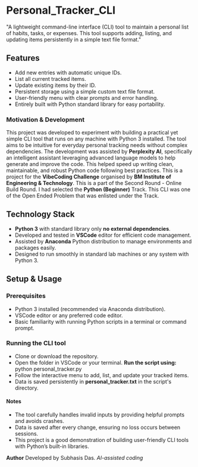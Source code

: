 # Personal_Tracker_CLI
"A lightweight command-line interface (CLI) tool to maintain a personal list of habits, tasks, or expenses. This tool supports adding, listing, and updating items persistently in a simple text file format."
## Features
- Add new entries with automatic unique IDs.
- List all current tracked items.
- Update existing items by their ID.
- Persistent storage using a simple custom text file format.
- User-friendly menu with clear prompts and error handling.
- Entirely built with Python standard library for easy portability.
### Motivation & Development
This project was developed to experiment with building a practical yet simple CLI tool that runs on any machine with Python 3 installed. The tool aims to be intuitive for everyday personal tracking needs without complex dependencies. 
The development was assisted by **Perplexity AI**, specifically an intelligent assistant leveraging advanced language models to help generate and improve the code. This helped speed up writing clean, maintainable, and robust Python code following best practices.
This is a project for the **VibeCoding Challenge** organised by **BM Institute of Engineering & Technology**. This is a part of the Second Round - Online Build Round. I had selected the **Python (Beginner)** Track. This CLI was one of the Open Ended Problem that was enlisted under the Track. 
## Technology Stack
- **Python 3** with standard library only **no external dependencies**.
- Developed and tested in **VSCode** editor for efficient code management.
- Assisted by **Anaconda** Python distribution to manage environments and packages easily.
- Designed to run smoothly in standard lab machines or any system with Python 3.
## Setup & Usage
### Prerequisites
- Python 3 installed (recommended via Anaconda distribution).
- VSCode editor or any preferred code editor.
- Basic familiarity with running Python scripts in a terminal or command prompt.
### Running the CLI tool
- Clone or download the repository.
- Open the folder in VSCode or your terminal.
**Run the script using:** python personal_tracker.py
- Follow the interactive menu to add, list, and update your tracked items.
- Data is saved persistently in **personal_tracker.txt** in the script's directory.
#### Notes
- The tool carefully handles invalid inputs by providing helpful prompts and avoids crashes.
- Data is saved after every change, ensuring no loss occurs between sessions.
- This project is a good demonstration of building user-friendly CLI tools with Python’s built-in libraries.

**Author**
Developed by Subhasis Das.
*AI-assisted coding*


